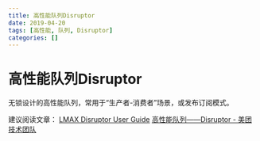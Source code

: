 ```yaml
---
title: 高性能队列Disruptor
date: 2019-04-20
tags: [高性能, 队列, Disruptor]
categories: []
---
```

# 高性能队列Disruptor
无锁设计的高性能队列，常用于“生产者-消费者”场景，或发布订阅模式。

建议阅读文章：
[LMAX Disruptor User Guide](https://lmax-exchange.github.io/disruptor/user-guide/index.html)
[高性能队列——Disruptor - 美团技术团队](https://tech.meituan.com/2016/11/18/disruptor.html)
